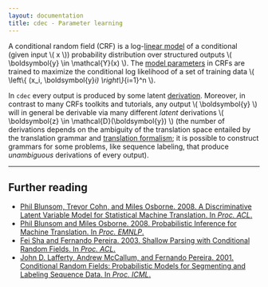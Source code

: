 ```yaml
---
layout: documentation
title: cdec - Parameter learning
---
```


A conditional random field (CRF) is a log-[linear model](../concepts/linear-models.html) of a conditional (given input <span>\\( x \\)</span>) probability distribution over structured outputs <span>\\( \boldsymbol{y} \in \mathcal{Y}(x) \\)</span>. The [model parameters](../concepts/weights.html) in CRFs are trained to maximize the conditional log likelihood of a set of training data <span>\\( \left\\{ (x_i, \boldsymbol{y}_i) \right\\}_\{i=1\}^n \\)</span>.

In `cdec` every output is produced by some latent [derivation](../concepts/derivations.html). Moreover, in contrast to many CRFs toolkits and tutorials, any output <span>\\( \boldsymbol{y} \\)</span> will in general be derivable via many different *latent* derivations <span>\\( \boldsymbol{z} \in \mathcal{D}(\boldsymbol{y}) \\)</span> (the number of derivations depends on the ambiguity of the translation space entailed by the translation grammar and [translation formalism](../concepts/formalism.html); it is possible to construct grammars for some problems, like sequence labeling, that produce *unambiguous* derivations of every output).

<hr/>

## Further reading
* [Phil Blunsom, Trevor Cohn, and Miles Osborne. 2008. A Discriminative Latent Variable Model for Statistical Machine Translation. In *Proc. ACL*.](http://www.aclweb.org/anthology/P/P08/P08-1024.pdf)
* [Phil Blunsom and Miles Osborne. 2008. Probabilistic Inference for Machine Translation. In *Proc. EMNLP*.](http://aclweb.org/anthology-new/D/D08/D08-1023.pdf)
* [Fei Sha and Fernando Pereira. 2003. Shallow Parsing with Conditional Random Fields. In *Proc. ACL*.](http://www-bcf.usc.edu/~feisha/pubs/shallow03.pdf)
* [John D. Lafferty, Andrew McCallum, and Fernando Pereira. 2001. Conditional Random Fields: Probabilistic Models for Segmenting and Labeling Sequence Data. In *Proc. ICML*.](http://repository.upenn.edu/cgi/viewcontent.cgi?article=1162&context=cis_papers)
